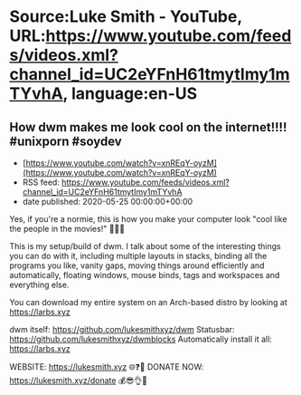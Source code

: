 # Source:Luke Smith - YouTube, URL:https://www.youtube.com/feeds/videos.xml?channel_id=UC2eYFnH61tmytImy1mTYvhA, language:en-US

## How dwm makes me look cool on the internet!!!! #unixporn #soydev
 - [https://www.youtube.com/watch?v=xnREqY-oyzM](https://www.youtube.com/watch?v=xnREqY-oyzM)
 - RSS feed: https://www.youtube.com/feeds/videos.xml?channel_id=UC2eYFnH61tmytImy1mTYvhA
 - date published: 2020-05-25 00:00:00+00:00

Yes, if you're a normie, this is how you make your computer look "cool like the people in the movies!" 🤚😮🤚

This is my setup/build of dwm. I talk about some of the interesting things you can do with it, including multiple layouts in stacks, binding all the programs you like, vanity gaps, moving things around efficiently and automatically, floating windows, mouse binds, tags and workspaces and everything else.

You can download my entire system on an Arch-based distro by looking at https://larbs.xyz

dwm itself: https://github.com/lukesmithxyz/dwm
Statusbar: https://github.com/lukesmithxyz/dwmblocks
Automatically install it all: https://larbs.xyz

WEBSITE: https://lukesmith.xyz 🌐❓🔎
DONATE NOW: https://lukesmith.xyz/donate 💰😎👌💯


